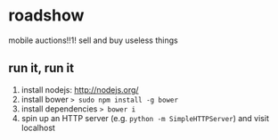 roadshow
========

mobile auctions!!1! sell and buy useless things

## run it, run it

1. install nodejs: http://nodejs.org/
2. install bower `> sudo npm install -g bower`
3. install dependencies `> bower i`
4. spin up an HTTP server (e.g. `python -m SimpleHTTPServer`) and visit localhost
